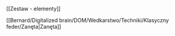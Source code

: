 [[Zestaw - elementy]]

[[Bernard/Digitalized brain/DOM/Wedkarstwo/Techniki/Klasyczny feder/Zanęta|Zanęta]]